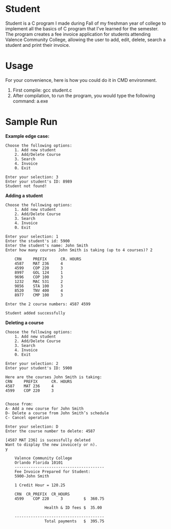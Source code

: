 # Student
Student is a C program I made during Fall of my freshman year of college to implement all the basics of C program that I’ve learned for the semester. The program creates a fee invoice application for students attending Valence Community College, allowing the user to add, edit, delete, search a student and print their invoice.

# Usage 
For your convenience, here is how you could do it in CMD environment.

1. First compile: gcc student.c
2. After compilation, to run the program, you would type the following command: a.exe

# Sample Run
**Example edge case:**  
```
Choose the following options:
    1. Add new student
    2. Add/Delete Course
    3. Search
    4. Invoice  
    0. Exit

Enter your selection: 3
Enter your student's ID: 8989
Student not found!
```
**Adding a student**  
```
Choose the following options:
    1. Add new student
    2. Add/Delete Course
    3. Search
    4. Invoice
    0. Exit

Enter your selection: 1
Enter the student's id: 5900
Enter the student's name: John Smith
Enter how many courses John Smith is taking (up to 4 courses)? 2

    CRN     PREFIX      CR. HOURS
    4587    MAT 236     4
    4599    COP 220     3
    8997    GOL 124     1
    9696    COP 100     3
    1232    MAC 531     2
    9856    STA 100     3
    8520    TNV 400     4
    8977    CMP 100     3

Enter the 2 course numbers: 4587 4599

Student added successfully
```
**Deleting a course**  
```
Choose the following options:
    1. Add new student
    2. Add/Delete Course
    3. Search
    4. Invoice
    0. Exit

Enter your selection: 2
Enter your student's ID: 5900

Here are the courses John Smith is taking:
CRN     PREFIX      CR. HOURS
4587    MAT 236     4
4599    COP 220     3


Choose from:
A- Add a new course for John Smith
D- Delete a course from John Smith’s schedule
C- Cancel operation

Enter your selection: D
Enter the course number to delete: 4587

[4587 MAT 236] is sucessfully deleted
Want to display the new invoice(y or n).
y

    Valence Community College
    Orlando Florida 10101
    ---------------------------------------
    Fee Invoice Prepared for Student: 
    5900-John Smith

    1 Credit Hour = 120.25

    CRN  CR_PREFIX  CR_HOURS
    4599    COP 220     3         $  360.75

                 Health & ID fees $  35.00

    ---------------------------------------
                 Total payments   $  395.75
```
